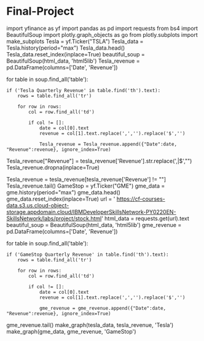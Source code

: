 # Final-Project
import yfinance as yf
import pandas as pd
import requests
from bs4 import BeautifulSoup
import plotly.graph_objects as go
from plotly.subplots import make_subplots
Tesla = yf.Ticker("TSLA")
Tesla_data = Tesla.history(period="max")
Tesla_data.head()
Tesla_data.reset_index(inplace=True)
beautiful_soup = BeautifulSoup(html_data, 'html5lib')
Tesla_revenue = pd.DataFrame(columns=['Date', 'Revenue'])

for table in soup.find_all('table'):

    if ('Tesla Quarterly Revenue' in table.find('th').text):
        rows = table.find_all('tr')
        
        for row in rows:
            col = row.find_all('td')
            
            if col != []:
                date = col[0].text
                revenue = col[1].text.replace(',','').replace('$','')

                Tesla_revenue = Tesla_revenue.append({"Date":date, "Revenue":revenue}, ignore_index=True)
Tesla_revenue["Revenue"] = tesla_revenue['Revenue'].str.replace(',|\$',"")
Tesla_revenue.dropna(inplace=True)

Tesla_revenue = tesla_revenue[tesla_revenue['Revenue'] != ""]
Tesla_revenue.tail()
GameStop = yf.Ticker("GME")
gme_data = gme.history(period="max")
gme_data.head()
gme_data.reset_index(inplace=True)
url = ' https://cf-courses-data.s3.us.cloud-object-storage.appdomain.cloud/IBMDeveloperSkillsNetwork-PY0220EN-SkillsNetwork/labs/project/stock.html'
html_data = requests.get(url).text
beautiful_soup = BeautifulSoup(html_data, 'html5lib')
gme_revenue = pd.DataFrame(columns=['Date', 'Revenue'])

for table in soup.find_all('table'):

    if ('GameStop Quarterly Revenue' in table.find('th').text):
        rows = table.find_all('tr')
        
        for row in rows:
            col = row.find_all('td')
            
            if col != []:
                date = col[0].text
                revenue = col[1].text.replace(',','').replace('$','')

                gme_revenue = gme_revenue.append({"Date":date, "Revenue":revenue}, ignore_index=True)
gme_revenue.tail()
make_graph(tesla_data, tesla_revenue, 'Tesla')
make_graph(gme_data, gme_revenue, 'GameStop')
